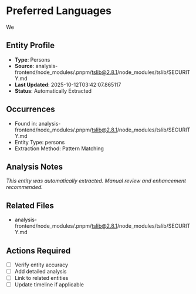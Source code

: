 # Preferred Languages

We

## Entity Profile
- **Type**: Persons
- **Source**: analysis-frontend/node_modules/.pnpm/tslib@2.8.1/node_modules/tslib/SECURITY.md
- **Last Updated**: 2025-10-12T03:42:07.865117
- **Status**: Automatically Extracted

## Occurrences
- Found in: analysis-frontend/node_modules/.pnpm/tslib@2.8.1/node_modules/tslib/SECURITY.md
- Entity Type: persons
- Extraction Method: Pattern Matching

## Analysis Notes
*This entity was automatically extracted. Manual review and enhancement recommended.*

## Related Files
- analysis-frontend/node_modules/.pnpm/tslib@2.8.1/node_modules/tslib/SECURITY.md

## Actions Required
- [ ] Verify entity accuracy
- [ ] Add detailed analysis
- [ ] Link to related entities
- [ ] Update timeline if applicable
